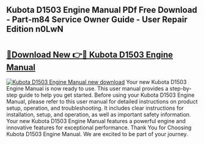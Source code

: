 ## Kubota D1503 Engine Manual PDf Free Download - Part-m84 Service Owner Guide - User Repair Edition n0LwN

# <h2><a href="http://bc86899.oget.top/?id=Kubota+D1503+Engine+Manual">🔗Download New 👉🔴 Kubota D1503 Engine Manual</a></h2>

[![Kubota D1503 Engine Manual new download](https://i.imgur.com/5g1atiW.png)](http://bc86899.oget.top/?id=Kubota+D1503+Engine+Manual)
Your new Kubota D1503 Engine Manual is now ready to use. This user manual provides a step-by-step guide to help you get started. Before using your Kubota D1503 Engine Manual, please refer to this user manual for detailed instructions on product setup, operation, and troubleshooting. It includes clear instructions for installation, setup, and operation, as well as important safety information. Your new Kubota D1503 Engine Manual features a powerful engine and innovative features for exceptional performance. Thank You for Choosing Kubota D1503 Engine Manual. We are excited to be part of your journey.
